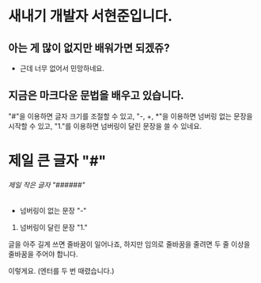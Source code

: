 # 새내기 개발자 서현준입니다.


## 아는 게 많이 없지만 배워가면 되겠쥬?


- 근데 너무 없어서 민망하네요.


## 지금은 마크다운 문법을 배우고 있습니다.

"#"을 이용하면 글자 크기를 조절할 수 있고, "-, +, *"을 이용하면 넘버링 없는 문장을 시작할 수 있고, "1."를 이용하면 넘버링이 달린 문장을 쓸 수 있네요.

# 제일 큰 글자 "#"
###### 제일 작은 글자 "######"

- 넘버링이 없는 문장 "-"
1. 넘버링이 달린 문장 "1."

글을 아주 길게 쓰면 줄바꿈이 일어나죠, 하지만 임의로 줄바꿈을 줄려면 두 줄 이상을 줄바꿈을 주어야 합니다.


이렇게요. (엔터를 두 번 때렸습니다.)
